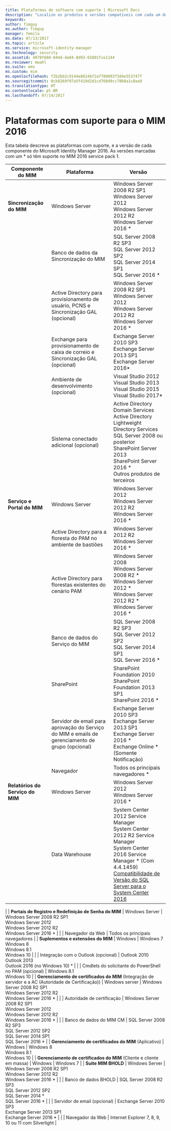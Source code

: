 ```yaml
---
title: Plataformas de software com suporte | Microsoft Docs
description: "Localize os produtos e versões compatíveis com cada um dos componentes do MIM 2016"
keywords: 
author: fimguy
ms.author: fimguy
manager: femila
ms.date: 07/13/2017
ms.topic: article
ms.service: microsoft-identity-manager
ms.technology: security
ms.assetid: 4978f60d-044d-4e84-8d93-65801fce1144
ms.reviewer: mwahl
ms.suite: ems
ms.custom: mim
ms.openlocfilehash: f2b2bb2c9144e8624bf2a7780093f3d4e553747f
ms.sourcegitcommit: 0cb8269f07a5f419d2d1cd760d9cc78b8a1c8aa9
ms.translationtype: HT
ms.contentlocale: pt-BR
ms.lasthandoff: 07/14/2017
---
```

# <a name="supported-platforms-for-mim-2016"></a>Plataformas com suporte para o MIM 2016

Esta tabela descreve as plataformas com suporte, e a versão de cada componente do Microsoft Identity Manager 2016. As versões marcadas com um * só têm suporte no MIM 2016 service pack 1.


| **Componente do MIM** | **Plataforma** | **Versão** |
|-------------------|--------------|-------------|
| **Sincronização do MIM** | Windows Server | Windows Server 2008 R2 SP1<br/>Windows Server 2012<br/>Windows Server 2012 R2<br/>Windows Server 2016 * |
| | Banco de dados da Sincronização do MIM | SQL Server 2008 R2 SP3<br/>SQL Server 2012 SP2<br/>SQL Server 2014 SP1 <br/> SQL Server 2016 * |
| | Active Directory para provisionamento de usuário, PCNS e Sincronização GAL (opcional)|Windows Server 2008 R2 SP1<br/>Windows Server 2012<br/>Windows Server 2012 R2 <br/> Windows Server 2016 * |
| | Exchange para provisionamento de caixa de correio e Sincronização GAL (opcional)|Exchange Server 2010 SP3<br/>Exchange Server 2013 SP1<br/>Exchange Server 2016* |
| | Ambiente de desenvolvimento (opcional) | Visual Studio 2012<br/>Visual Studio 2013 <br/> Visual Studio 2015 <br/> Visual Studio 2017* |
| | Sistema conectado adicional (opcional) | Active Directory Domain Services<br/>Active Directory<br/>Lightweight Directory Services<br/>SQL Server 2008 ou posterior<br/>SharePoint Server 2013<br/> SharePoint Server 2016 * <br/> Outros produtos de terceiros |
| **Serviço e Portal do MIM** | Windows Server | Windows Server 2012<br/>Windows Server 2012 R2 <br/> Windows Server 2016 * |
| | Active Directory para a floresta do PAM no ambiente de bastiões | Windows Server 2012 R2 <br/> Windows Server 2016 * |
| | Active Directory para florestas existentes do cenário PAM | Windows Server 2008 <br/> Windows Server 2008 R2 * <br/> Windows Server 2012 * <br/> Windows Server 2012 R2 * <br/> Windows Server 2016 * |
| | Banco de dados do Serviço do MIM | SQL Server 2008 R2 SP3<br/>SQL Server 2012 SP2<br/>SQL Server 2014 SP1 <br/> SQL Server 2016 * |
| | SharePoint | SharePoint Foundation 2010<br/>SharePoint Foundation 2013 SP1 <br/> SharePoint 2016 * |
| | Servidor de email para aprovação do Serviço do MIM e emails de gerenciamento de grupo (opcional) | Exchange Server 2010 SP3<br/>Exchange Server 2013 SP1 <br/> Exchange Server 2016 * <br/> Exchange Online * (Somente Notificação) |
| | Navegador | Todos os principais navegadores * |
| **Relatórios do Serviço do MIM** | Windows Server | Windows Server 2012 <br/> Windows Server 2016 * |
| | Data Warehouse | System Center 2012 Service Manager <br/> System Center 2012 R2 Service Manager </br> System Center 2016 Service Manager * (Com 4.4.1459)<br/> [Compatibilidade de Versão do SQL Server para o System Center 2016](https://docs.microsoft.com/system-center/scsm/upgrade-to-sm-2016)
 |
| **Portais de Registro e Redefinição de Senha do MIM** | Windows Server | Windows Server 2008 R2 SP1<br/>Windows Server 2012<br/>Windows Server 2012 R2 <br/> Windows Server 2016 * |
| | Navegador da Web | Todos os principais navegadores |
| **Suplementos e extensões do MIM** | Windows | Windows 7<br/>Windows 8<br/>Windows 8.1<br/>Windows 10 |
| | Integração com o Outlook (opcional) | Outlook 2010<br/>Outlook 2013 <br/> Outlook 2016 (no Windows 10) * |
| | Cmdlets do solicitante do PowerShell no PAM (opcional) | Windows 8.1<br/>Windows 10 |
| **Gerenciamento de certificados do MIM** (Integração de servidor e a AC (Autoridade de Certificação)) | Windows server | Windows Server 2008 R2 SP1<br/>Windows Server 2012 R2 <br/> Windows Server 2016 * |
| | Autoridade de certificação | Windows Server 2008 R2 SP1<br/>Windows Server 2012<br/>Windows Server 2012 R2 <br/> Windows Server 2016 * |
| | Banco de dados do MIM CM | SQL Server 2008 R2 SP3<br/>SQL Server 2012 SP2<br/>SQL Server 2014 SP1 <br/> SQL Server 2016 * |
| **Gerenciamento de certificados do MIM** (Aplicativo) | Windows | Windows 8<br/>Windows 8.1<br/>Windows 10 |
| **Gerenciamento de certificados do MIM** (Cliente e cliente em massa) | Windows | Windows 7 |
| **Suite MIM BHOLD** | Windows Server | Windows Server 2008 R2 SP1<br/>Windows Server 2012 R2 <br/> Windows Server 2016 * |
| | Banco de dados BHOLD | SQL Server 2008 R2 SP3<br/>SQL Server 2012 SP2 <br/> SQL Server 2014 * <br/> SQL Server 2016 * |
| | Servidor de email (opcional) | Exchange Server 2010 SP3<br/>Exchange Server 2013 SP1 <br/> Exchange Server 2016 * |
| | Navegador da Web | Internet Explorer 7, 8, 9, 10 ou 11 com Silverlight |
